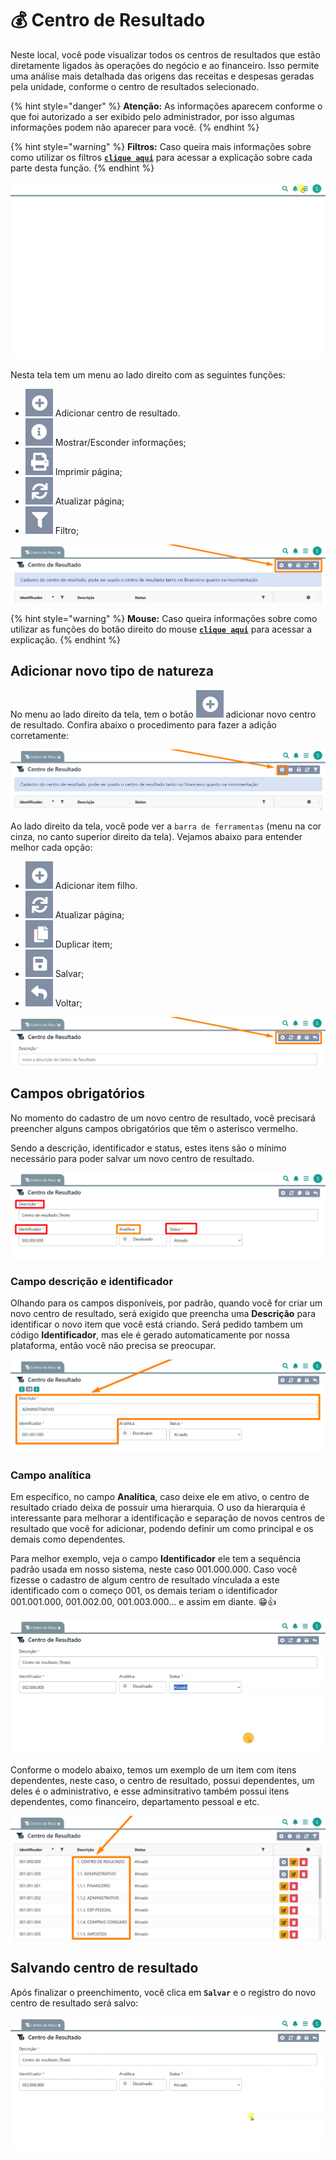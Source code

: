 # 💰 Centro de Resultado

Neste local, você pode visualizar todos os centros de resultados que estão diretamente ligados às operações do negócio e ao financeiro. Isso permite uma análise mais detalhada das origens das receitas e despesas geradas pela unidade, conforme o centro de resultados selecionado.

{% hint style="danger" %}
**Atenção:** As informações aparecem conforme o que foi autorizado a ser exibido pelo administrador, por isso algumas informações podem não aparecer para você.
{% endhint %}

{% hint style="warning" %}
**Filtros:** Caso queira mais informações sobre como utilizar os filtros [**`clique aqui`**](/erp-v2/primeiro_acesso/filtros.md) para acessar a explicação sobre cada parte desta função.
{% endhint %}

![](/erp-v2/assets/funcionalidades/parametrizacao/aba_centro_resultado.gif)

Nesta tela tem um menu ao lado direito com as seguintes funções:

- <img src="/erp-v2/assets/icon_add.png" alt="" data-size="line"> Adicionar centro de resultado.
- <img src="/erp-v2/assets/icon_exibir.png" alt="" data-size="line"> Mostrar/Esconder informações;
- <img src="/erp-v2/assets/icon_imprimir.png" alt="" data-size="line"> Imprimir página;
- <img src="/erp-v2/assets/icon_atualizar.png" alt="" data-size="line"> Atualizar página;
- <img src="/erp-v2/assets/icon_filtro.png" alt="" data-size="line"> Filtro;

![](/erp-v2/assets/funcionalidades/parametrizacao/aba_centro_resultado_menu.png)

{% hint style="warning" %}
**Mouse:** Caso queira informações sobre como utilizar as funções do botão direito do mouse [**`clique aqui`**](https://docs.gestao.plus/erp-v2/primeiro_acesso/atalhos_internos#menu-botao-direito-do-mouse) para acessar a explicação.
{% endhint %}

## Adicionar novo tipo de natureza

No menu ao lado direito da tela, tem o botão <img src="/erp-v2/assets/icon_add.png" alt="" data-size="line"> adicionar novo centro de resultado. Confira abaixo o procedimento para fazer a adição corretamente:

![](/erp-v2/assets/funcionalidades/parametrizacao/aba_centro_resultado_add.png)

Ao lado direito da tela, você pode ver a `barra de ferramentas` (menu na cor cinza, no canto superior direito da tela). Vejamos abaixo para entender melhor cada opção:

- <img src="/erp-v2/assets/icon_add.png" alt="" data-size="line"> Adicionar item filho.
- <img src="/erp-v2/assets/icon_atualizar.png" alt="" data-size="line"> Atualizar página;
- <img src="/erp-v2/assets/icon_duplicar.png" alt="" data-size="line"> Duplicar item;
- <img src="/erp-v2/assets/icon_salvar.png" alt="" data-size="line"> Salvar;
- <img src="/erp-v2/assets/icon_voltar.png" alt="" data-size="line"> Voltar;

![](/erp-v2/assets/funcionalidades/parametrizacao/aba_centro_resultado_add_menu.png)

## Campos obrigatórios

No momento do cadastro de um novo centro de resultado, você precisará preencher alguns campos obrigatórios que têm o asterisco vermelho. 

Sendo a descrição, identificador e status, estes itens são o mínimo necessário para poder salvar um novo centro de resultado.

![](/erp-v2/assets/funcionalidades/parametrizacao/aba_centro_resultado_add_centro.png)

### Campo descrição e identificador

Olhando para os campos disponíveis, por padrão, quando você for criar um novo centro de resultado, será exigido que preencha uma **Descrição** para identificar o novo item que você está criando. Será pedido tambem um código **Identificador**, mas ele é gerado automaticamente por nossa plataforma, então você não precisa se preocupar.

![](/erp-v2/assets/funcionalidades/parametrizacao/aba_centro_resultado_add_campos_descricao_identificador.png)

### Campo analítica

Em específico, no campo **Analítica**, caso deixe ele em ativo, o centro de resultado criado deixa de possuir uma hierarquia. O uso da hierarquia é interessante para melhorar a identificação e separação de novos centros de resultado que você for adicionar, podendo definir um como principal e os demais como dependentes.

Para melhor exemplo, veja o campo **Identificador** ele tem a sequência padrão usada em nosso sistema, neste caso 001.000.000. Caso você fizesse o cadastro de algum centro de resultado vínculada a este identificado com o começo 001, os demais teriam o identificador 001.001.000, 001.002.00, 001.003.000... e assim em diante. 😁👍

![](/erp-v2/assets/funcionalidades/parametrizacao/aba_centro_resultado_add_menu.gif)

Conforme o modelo abaixo, temos um exemplo de um item com itens dependentes, neste caso, o centro de resultado, possui dependentes, um deles é o administrativo, e esse adminsitrativo também possui itens dependentes, como financeiro, departamento pessoal e etc.

![](/erp-v2/assets/funcionalidades/parametrizacao/aba_centro_resultado_add_campo_analitica_exemplo.png)

## Salvando centro de resultado

Após finalizar o preenchimento, você clica em **`Salvar`** e o registro do novo centro de resultado será salvo:

![](/erp-v2/assets/funcionalidades/parametrizacao/aba_centro_resultado_add_salvar.gif)

<br>